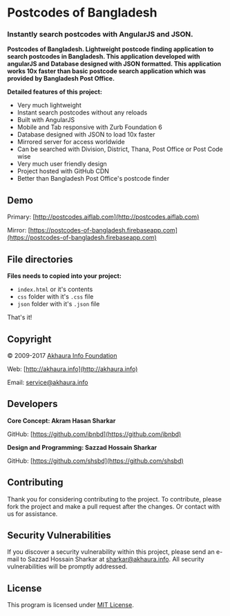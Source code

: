 # Postcodes of Bangladesh

### Instantly search postcodes with AngularJS and JSON.

**Postcodes of Bangladesh. Lightweight postcode finding application to search postcodes in Bangladesh. This application developed with angularJS and Database designed with JSON formatted. This application works 10x faster than basic postcode search application which was provided by Bangladesh Post Office.**

**Detailed features of this project:**

* Very much lightweight
* Instant search postcodes without any reloads
* Built with AngularJS
* Mobile and Tab responsive with Zurb Foundation 6
* Database designed with JSON to load 10x faster
* Mirrored server for access worldwide
* Can be searched with Division, District, Thana, Post Office or Post Code wise
* Very much user friendly design
* Project hosted with GitHub CDN
* Better than Bangladesh Post Office's postcode finder

## Demo
Primary: [http://postcodes.aiflab.com](http://postcodes.aiflab.com)

Mirror: [https://postcodes-of-bangladesh.firebaseapp.com](https://postcodes-of-bangladesh.firebaseapp.com)


## File directories

**Files needs to copied into your project:**

* `index.html` or it's contents
* `css` folder with it's `.css` file
* `json` folder with it's `.json` file

That's it!

## Copyright

© 2009-2017 [Akhaura Info Foundation](http://akhaura.info)

Web: [http://akhaura.info](http://akhaura.info)

Email: [service@akhaura.info](/mailto:service@akhaura.info)

## Developers

**Core Concept: Akram Hasan Sharkar**

GitHub: [https://github.com/ibnbd](https://github.com/ibnbd)

**Design and Programming: Sazzad Hossain Sharkar**

GitHub: [https://github.com/shsbd](https://github.com/shsbd)

## Contributing

Thank you for considering contributing to the project. To contribute, please fork the project and make a pull request after the changes. Or contact with us for assistance.

## Security Vulnerabilities

If you discover a security vulnerability within this project, please send an e-mail to Sazzad Hossain Sharkar at sharkar@akhaura.info. All security vulnerabilities will be promptly addressed.

## License

This program is licensed under [MIT License](https://opensource.org/licenses/MIT).